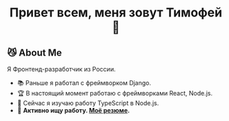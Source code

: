 <h1 align="center">Привет всем, меня зовут Тимофей 👋 </h1>

## &#128572; About Me
Я Фронтенд-разработчик из России.

- &#128218; Раньше я работал с фреймворком Django.
- &#127942; В настоящий момент работаю с фреймворками React, Node.js.
- &#127793; Сейчас я изучаю работу TypeScript в Node.js.
- &#127970; **Активно ищу работу. [Моё резюме](https://spb.hh.ru/resume/d1f4cfb1ff0c9731d40039ed1f49495338427a).**
